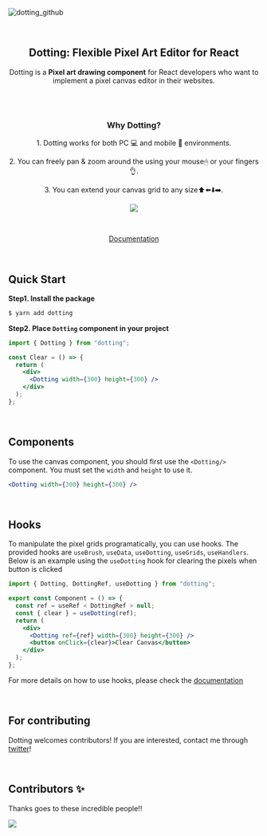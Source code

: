 ![dotting_github](https://user-images.githubusercontent.com/57612141/225073544-94a2f8b4-187c-475f-a079-3b427efbdd02.png)

<br/>

<h2 align="center"> Dotting: Flexible Pixel Art Editor for React </h2>

<p align="center">Dotting is a <strong>Pixel art drawing component</strong> for React developers who want to implement a pixel canvas editor in their websites.</p>

<br/>

<br/>

<h3 align="center">Why Dotting?</h3>
<p align="center">1. Dotting works for both PC 💻 and mobile 📱 environments.</p>
<p align="center">2. You can freely pan & zoom around the using your mouse🖱 or your fingers👌.</p>
<p align="center">3. You can extend your canvas grid to any size⬆️⬅️⬇️➡️.</p>

<p align="center">
<img src="https://user-images.githubusercontent.com/57612141/225075775-78281b37-864b-407d-947b-fdafcc544fa5.gif"/>
</p>

</br>

<p align="center">
  <a href="https://hunkim98.github.io/dotting">
    Documentation
  </a>
</p>

</br>

## Quick Start

**Step1. Install the package**

```bash
$ yarn add dotting
```

**Step2. Place `Dotting` component in your project**

```jsx
import { Dotting } from "dotting";

const Clear = () => {
  return (
    <div>
      <Dotting width={300} height={300} />
    </div>
  );
};
```

<br/>

## Components

To use the canvas component, you should first use the `<Dotting/>` component. You must set the `width` and `height` to use it.

```jsx
<Dotting width={300} height={300} />
```

<br/>

## Hooks

To manipulate the pixel grids programatically, you can use hooks. The provided hooks are `useBrush`, `useData`, `useDotting`, `useGrids`, `useHandlers`. Below is an example using the `useDotting` hook for clearing the pixels when button is clicked

```jsx
import { Dotting, DottingRef, useDotting } from "dotting";

export const Component = () => {
  const ref = useRef < DottingRef > null;
  const { clear } = useDotting(ref);
  return (
    <div>
      <Dotting ref={ref} width={300} height={300} />
      <button onClick={clear}>Clear Canvas</button>
    </div>
  );
};
```

For more details on how to use hooks, please check the [documentation](https://hunkim98.github.io/dotting/?path=/story/hooks-setup--page)

<br/>

## For contributing

Dotting welcomes contributors! If you are interested, contact me through [twitter](https://twitter.com/hunkim98)!

<br/>

## Contributors ✨

Thanks goes to these incredible people!!

<a href="https://github.com/hunkim98/dotting/graphs/contributors">
  <img src="https://contrib.rocks/image?repo=hunkim98/dotting" />
</a>
